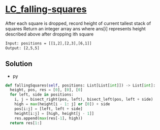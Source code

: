 # [LC_falling-squares](https://leetcode.com/problems/falling-squares)

After each square is dropped, record height of current tallest stack of squares
Return an integer array ans where ans[i] represents height described above after dropping ith square

```txt
Input: positions = [[1,2],[2,3],[6,1]]
Output: [2,5,5]
```

## Solution

* py

```py
def fallingSquares(self, positions: List[List[int]]) -> List[int]:
  height, pos, res = [0], [0], [0]
  for left, side in positions:
    i, j = bisect_right(pos, left), bisect_left(pos, left + side)
    high = max(height[i - 1: j] or [0]) + side
    pos[i:j] = [left, left + side]
    height[i:j] = [high, height[j - 1]]
    res.append(max(res[-1], high))
  return res[1:]
```
